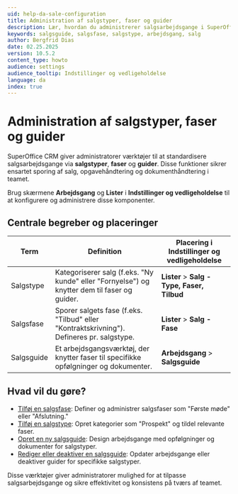```yaml
---
uid: help-da-sale-configuration
title: Administration af salgstyper, faser og guider
description: Lær, hvordan du administrerer salgsarbejdsgange i SuperOffice CRM med salgstyper, faser og guider. Konfigurer disse værktøjer i Indstillinger og vedligeholdelse for at standardisere sporing, opgaver og dokumentation.
keywords: salgsguide, salgsfase, salgstype, arbejdsgang, salg
author: Bergfrid Dias
date: 02.25.2025
version: 10.5.2
content_type: howto
audience: settings
audience_tooltip: Indstillinger og vedligeholdelse
language: da
index: true
---
```


# Administration af salgstyper, faser og guider

SuperOffice CRM giver administratorer værktøjer til at standardisere salgsarbejdsgange via **salgstyper**, **faser** og **guider**. Disse funktioner sikrer ensartet sporing af salg, opgavehåndtering og dokumenthåndtering i teamet.

Brug skærmene **Arbejdsgang** og **Lister** i **Indstillinger og vedligeholdelse** til at konfigurere og administrere disse komponenter.

## Centrale begreber og placeringer

| Term | Definition | Placering i Indstillinger og vedligeholdelse |
|---|---|---|
| Salgstype | Kategoriserer salg (f.eks. "Ny kunde" eller "Fornyelse") og knytter dem til faser og guider. | **Lister** > **Salg - Type, Faser, Tilbud** |
| Salgsfase | Sporer salgets fase (f.eks. "Tilbud" eller "Kontraktskrivning"). Defineres pr. salgstype. | **Lister** > **Salg - Fase** |
| Salgsguide | Et arbejdsgangsværktøj, der knytter faser til specifikke opfølgninger og dokumenter. | **Arbejdsgang** > **Salgsguide** |

## Hvad vil du gøre?

* [Tilføj en salgsfase][3]: Definer og administrer salgsfaser som "Første møde" eller "Afslutning."
* [Tilføj en salgstype][4]: Opret kategorier som "Prospekt" og tildel relevante faser.
* [Opret en ny salgsguide][1]: Design arbejdsgange med opfølgninger og dokumenter for salgstyper.
* [Rediger eller deaktiver en salgsguide][2]: Opdater arbejdsgange eller deaktiver guider for specifikke salgstyper.

Disse værktøjer giver administratorer mulighed for at tilpasse salgsarbejdsgange og sikre effektivitet og konsistens på tværs af teamet.

<!-- Referenced links -->
[1]: create-sales-guide.md
[2]: edit-sales-guide.md
[3]: sale-stage.md
[4]: sale-type.md

